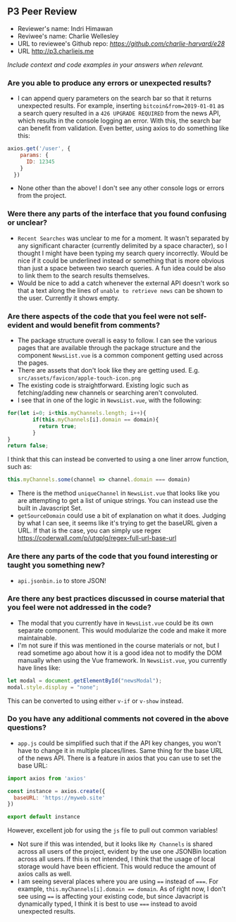 ## P3 Peer Review

+ Reviewer's name: Indri Himawan
+ Reviwee's name: Charlie Wellesley
+ URL to reviewee's Github repo: *<https://github.com/charlie-harvard/e28>*
+ URL <http://p3.charlieis.me>

*Include context and code examples in your answers when relevant.*

### Are you able to produce any errors or unexpected results?
- I can append query parameters on the search bar so that it returns unexpected results. For example, inserting `bitcoin&from=2019-01-01` as a search query resulted in a `426 UPGRADE REQUIRED` from the news API, which results in the console logging an error. With this, the search bar can benefit from validation. Even better, using axios to do something like this:
```javascript
axios.get('/user', {
    params: {
      ID: 12345
    }
  })
```
- None other than the above! I don't see any other console logs or errors from the project.

### Were there any parts of the interface that you found confusing or unclear?
- `Recent Searches` was unclear to me for a moment. It wasn't separated by any significant character (currently delimited by a space character), so I thought I might have been typing my search query incorrectly. Would be nice if it could be underlined instead or something that is more obvious than just a space between two search queries. A fun idea could be also to link them to the search results themselves.
- Would be nice to add a catch whenever the external API doesn't work so that a text along the lines of `unable to retrieve news` can be shown to the user. Currently it shows empty.

### Are there aspects of the code that you feel were not self-evident and would benefit from comments?
- The package structure overall is easy to follow. I can see the various pages that are available through the package structure and the component `NewsList.vue` is a common component getting used across the pages.
- There are assets that don't look like they are getting used. E.g. `src/assets/favicon/apple-touch-icon.png`
- The existing code is straightforward. Existing logic such as fetching/adding new channels or searching aren't convoluted.
- I see that in one of the logic in `NewsList.vue`, with the following:
```javascript
for(let i=0; i<this.myChannels.length; i++){
        if(this.myChannels[i].domain == domain){
          return true;
        }
}
return false;
```
I think that this can instead be converted to using a one liner arrow function, such as:
```javascript
this.myChannels.some(channel => channel.domain === domain)
```
- There is the method `uniqueChannel` in `NewsList.vue` that looks like you are attempting to get a list of unique strings. You can instead use the built in Javascript Set.
- `getSourceDomain` could use a bit of explanation on what it does. Judging by what I can see, it seems like it's trying to get the baseURL given a URL. If that is the case, you can simply use regex <https://coderwall.com/p/utgplg/regex-full-url-base-url>

### Are there any parts of the code that you found interesting or taught you something new?
- `api.jsonbin.io` to store JSON!

### Are there any best practices discussed in course material that you feel were not addressed in the code?
- The modal that you currently have in `NewsList.vue` could be its own separate component. This would modularize the code and make it more maintainable.
- I'm not sure if this was mentioned in the course materials or not, but I read sometime ago about how it is a good idea not to modify the DOM manually when using the Vue framework. In `NewsList.vue`, you currently have lines like:
```javascript
let modal = document.getElementById("newsModal");
modal.style.display = "none";
```
This can be converted to using either `v-if` or `v-show` instead.

### Do you have any additional comments not covered in the above questions?
- `app.js` could be simplified such that if the API key changes, you won't have to change it in multiple places/lines. Same thing for the base URL of the news API. There is a feature in axios that you can use to set the base URL:
```javascript
import axios from 'axios'

const instance = axios.create({
  baseURL: 'https://myweb.site'
})

export default instance
```
However, excellent job for using the `js` file to pull out common variables!

- Not sure if this was intended, but it looks like `My Channels` is shared across all users of the project, evident by the use one JSONBin location across all users. If this is not intended, I think that the usage of local storage would have been efficient. This would reduce the amount of axios calls as well.
- I am seeing several places where you are using `==` instead of `===`. For example, `this.myChannels[i].domain == domain`. As of right now, I don't see using `==` is affecting your existing code, but since Javacript is dynamically typed, I think it is best to use `===` instead to avoid unexpected results.

